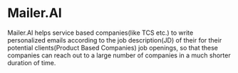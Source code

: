 # Mailer.AI
Mailer.AI helps service based companies(like TCS etc.) to write personalized emails according to the job description(JD) of their for their potential clients(Product Based Companies) job openings, so that these companies can reach out to a large number of companies in a much shorter duration of time.
